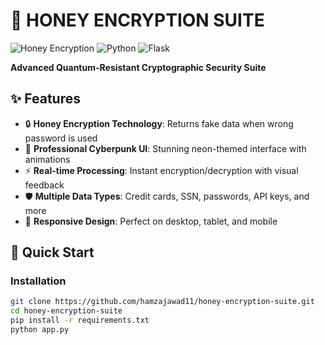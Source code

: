 # 🔐 HONEY ENCRYPTION SUITE

![Honey Encryption](https://img.shields.io/badge/🍯-HONEY%20ENCRYPTION-gold?style=for-the-badge)
![Python](https://img.shields.io/badge/Python-3.8+-blue?style=for-the-badge&logo=python)
![Flask](https://img.shields.io/badge/Flask-Latest-green?style=for-the-badge&logo=flask)

**Advanced Quantum-Resistant Cryptographic Security Suite**

## ✨ Features

- 🔒 **Honey Encryption Technology**: Returns fake data when wrong password is used
- 🎨 **Professional Cyberpunk UI**: Stunning neon-themed interface with animations
- ⚡ **Real-time Processing**: Instant encryption/decryption with visual feedback
- 🛡️ **Multiple Data Types**: Credit cards, SSN, passwords, API keys, and more
- 📱 **Responsive Design**: Perfect on desktop, tablet, and mobile

## 🚀 Quick Start

### Installation
```bash
git clone https://github.com/hamzajawad11/honey-encryption-suite.git
cd honey-encryption-suite
pip install -r requirements.txt
python app.py
